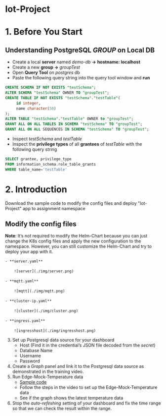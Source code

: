 # Iot-Project

# 1. Before You Start

## Understanding PostgreSQL *GROUP* on Local DB

- Create a local **server** named *demo-db* **→** **hostname: localhost**
- Create a new **group →** *groupTest*
- Open **Query Tool** on *postgres* db
- Paste the following query string into the query tool window and **run**

```sql
CREATE SCHEMA IF NOT EXISTS "testSchema";
ALTER SCHEMA "testSchema" OWNER TO "groupTest";
CREATE TABLE IF NOT EXISTS "testSchema"."testTable"(
     id integer,
     name character(50)
);
ALTER TABLE "testSchema"."testTable" OWNER to "groupTest";
GRANT ALL ON ALL TABLES IN SCHEMA "testSchema" TO "groupTest";
GRANT ALL ON ALL SEQUENCES IN SCHEMA "testSchema" TO "groupTest";
```

- Inspect *testSchema* and *testTable*
- Inspect the **privilege types** of all **grantees** of *testTable* with the following query string

```sql
SELECT grantee, privilege_type
FROM information_schema.role_table_grants
WHERE table_name='testTable'
```

# 2. Introduction
Download the sample code to modify the config files and deploy "Iot-Project" app to assignment namespace 

## Modify the config files

**Note**: It’s not required to modify the Helm-Chart because you can just change the K8s config files and apply the new configuration to the namespace. However, you can still customize the Helm-Chart and try to deploy your app with it.

    - **server.yaml**
    
        ![server](./img/server.png)
        
    - **mqtt.yaml**
    
        ![mqtt](./img/mqtt.png)
        
    - **cluster-ip.yaml**

        ![cluster](./img/cluster.png)
        
    - **ingress.yaml**
    
        ![ingresshost](./img/ingresshost.png)
        

3. Set up Postgresql data source for your dashboard
    - Host (Find it in the credential’s JSON file decoded from the *secret*)
    - Database Name
    - Username
    - Password
4. Create a *Graph* panel and link it to the Postgresql data source as demonstrated in the training video.
5. Run Edge-Mock-Temperature data
    - [Sample code](https://github.com/WISE-PaaS/edge-mock-temperature)
    - Follow the steps in the video to set up the Edge-Mock-Temperature data
    - See if the graph shows the latest temperature data
6. Stop the *auto-refeshing* setting of your dashboard and fix the time range so that we can check the result within the range.
